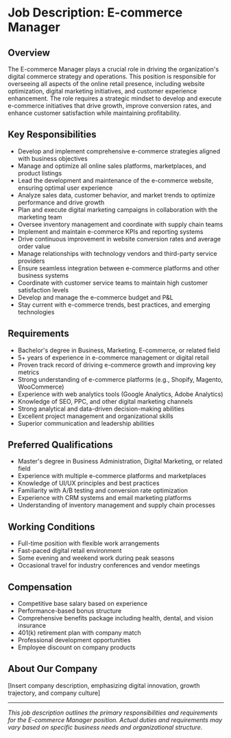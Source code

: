 # Job Description: E-commerce Manager

## Overview

The E-commerce Manager plays a crucial role in driving the organization's digital commerce strategy and operations. This position is responsible for overseeing all aspects of the online retail presence, including website optimization, digital marketing initiatives, and customer experience enhancement. The role requires a strategic mindset to develop and execute e-commerce initiatives that drive growth, improve conversion rates, and enhance customer satisfaction while maintaining profitability.

## Key Responsibilities

- Develop and implement comprehensive e-commerce strategies aligned with business objectives
- Manage and optimize all online sales platforms, marketplaces, and product listings
- Lead the development and maintenance of the e-commerce website, ensuring optimal user experience
- Analyze sales data, customer behavior, and market trends to optimize performance and drive growth
- Plan and execute digital marketing campaigns in collaboration with the marketing team
- Oversee inventory management and coordinate with supply chain teams
- Implement and maintain e-commerce KPIs and reporting systems
- Drive continuous improvement in website conversion rates and average order value
- Manage relationships with technology vendors and third-party service providers
- Ensure seamless integration between e-commerce platforms and other business systems
- Coordinate with customer service teams to maintain high customer satisfaction levels
- Develop and manage the e-commerce budget and P&L
- Stay current with e-commerce trends, best practices, and emerging technologies

## Requirements

- Bachelor's degree in Business, Marketing, E-commerce, or related field
- 5+ years of experience in e-commerce management or digital retail
- Proven track record of driving e-commerce growth and improving key metrics
- Strong understanding of e-commerce platforms (e.g., Shopify, Magento, WooCommerce)
- Experience with web analytics tools (Google Analytics, Adobe Analytics)
- Knowledge of SEO, PPC, and other digital marketing channels
- Strong analytical and data-driven decision-making abilities
- Excellent project management and organizational skills
- Superior communication and leadership abilities

## Preferred Qualifications

- Master's degree in Business Administration, Digital Marketing, or related field
- Experience with multiple e-commerce platforms and marketplaces
- Knowledge of UI/UX principles and best practices
- Familiarity with A/B testing and conversion rate optimization
- Experience with CRM systems and email marketing platforms
- Understanding of inventory management and supply chain processes

## Working Conditions

- Full-time position with flexible work arrangements
- Fast-paced digital retail environment
- Some evening and weekend work during peak seasons
- Occasional travel for industry conferences and vendor meetings

## Compensation

- Competitive base salary based on experience
- Performance-based bonus structure
- Comprehensive benefits package including health, dental, and vision insurance
- 401(k) retirement plan with company match
- Professional development opportunities
- Employee discount on company products

## About Our Company

[Insert company description, emphasizing digital innovation, growth trajectory, and company culture]

---

_This job description outlines the primary responsibilities and requirements for the E-commerce Manager position. Actual duties and requirements may vary based on specific business needs and organizational structure._

